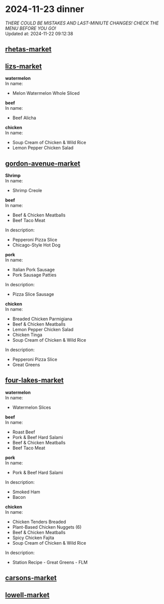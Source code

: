 # 2024-11-23 dinner  
*THERE COULD BE MISTAKES AND LAST-MINIUTE CHANGES! CHECK THE MENU BEFORE YOU GO!*  
Updated at: 2024-11-22 09:12:38  
## [rhetas-market](https://wisc-housingdining.nutrislice.com/menu/rhetas-market/dinner/2024-11-23)  
## [lizs-market](https://wisc-housingdining.nutrislice.com/menu/lizs-market/dinner/2024-11-23)  
**watermelon**  
In name:   
 - Melon Watermelon Whole Sliced  
  
**beef**  
In name:   
 - Beef Alicha  
  
**chicken**  
In name:   
 - Soup Cream of Chicken & Wild Rice  
 - Lemon Pepper Chicken Salad  
  
## [gordon-avenue-market](https://wisc-housingdining.nutrislice.com/menu/gordon-avenue-market/dinner/2024-11-23)  
**Shrimp**  
In name:   
 - Shrimp Creole  
  
**beef**  
In name:   
 - Beef & Chicken Meatballs  
 - Beef Taco Meat  
  
In description:   
 - Pepperoni Pizza Slice  
 - Chicago-Style Hot Dog  
  
**pork**  
In name:   
 - Italian Pork Sausage  
 - Pork Sausage Patties  
  
In description:   
 - Pizza Slice Sausage  
  
**chicken**  
In name:   
 - Breaded Chicken Parmigiana  
 - Beef & Chicken Meatballs  
 - Lemon Pepper Chicken Salad  
 - Chicken Tinga  
 - Soup Cream of Chicken & Wild Rice  
  
In description:   
 - Pepperoni Pizza Slice  
 - Great Greens  
  
## [four-lakes-market](https://wisc-housingdining.nutrislice.com/menu/four-lakes-market/dinner/2024-11-23)  
**watermelon**  
In name:   
 - Watermelon Slices  
  
**beef**  
In name:   
 - Roast Beef  
 - Pork & Beef Hard Salami  
 - Beef & Chicken Meatballs  
 - Beef Taco Meat  
  
**pork**  
In name:   
 - Pork & Beef Hard Salami  
  
In description:   
 - Smoked Ham  
 - Bacon  
  
**chicken**  
In name:   
 - Chicken Tenders Breaded  
 - Plant-Based Chicken Nuggets (6)  
 - Beef & Chicken Meatballs  
 - Spicy Chicken Fajita  
 - Soup Cream of Chicken & Wild Rice  
  
In description:   
 - Station Recipe - Great Greens - FLM  
  
## [carsons-market](https://wisc-housingdining.nutrislice.com/menu/carsons-market/dinner/2024-11-23)  
## [lowell-market](https://wisc-housingdining.nutrislice.com/menu/lowell-market/dinner/2024-11-23)  
  
